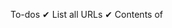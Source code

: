 To-dos
✔ List all URLs
✔ Contents of <TITLE> 
✔ Duplicate detection, report duplicate page URLs
✔ List URLs of graphic files
✔ tf-df with stemming
✔ 20 most common words
CSE7337, Aditya Rao (47221503)


This project requires the following python packages to be installed:
scrapy, beautifulsoup4 and nltk.

After navigating to the crawler directory, run

> scrapy crawl crawly

where crawly is the name of this crawler

* Most of the outputs (duplicates, indexed URLs, parsed documents, URL of graphic files, 20 most common words)
  are printed in the log.

* On successful run, the spider will also generate tf-df.csv in this directory, which contains all the
  term and document frequencies of parsed documents.

![alt text] (page_as_doc.png)
![alt text] (page_as_doc2.png)
![alt text] (url_stats.png)




